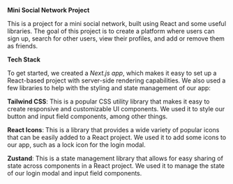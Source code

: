 **Mini Social Network Project**

This is a project for a mini social network, built using React and some useful libraries. The goal of this project is to create a platform where users can sign up, search for other users, view their profiles, and add or remove them as friends.

**Tech Stack**

To get started, we created a *Next.js app*, which makes it easy to set up a React-based project with server-side rendering capabilities. We also used a few libraries to help with the styling and state management of our app:

**Tailwind CSS**: This is a popular CSS utility library that makes it easy to create responsive and customizable UI components. We used it to style our button and input field components, among other things.

**React Icons**: This is a library that provides a wide variety of popular icons that can be easily added to a React project. We used it to add some icons to our app, such as a lock icon for the login modal.

**Zustand**: This is a state management library that allows for easy sharing of state across components in a React project. We used it to manage the state of our login modal and input field components.

